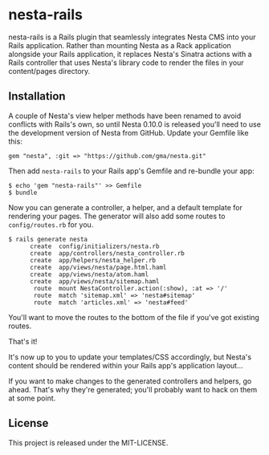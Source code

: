 nesta-rails
===========

nesta-rails is a Rails plugin that seamlessly integrates Nesta CMS into
your Rails application. Rather than mounting Nesta as a Rack application
alongside your Rails application, it replaces Nesta's Sinatra actions
with a Rails controller that uses Nesta's library code to render the
files in your content/pages directory.

Installation
------------

A couple of Nesta's view helper methods have been renamed to avoid
conflicts with Rails's own, so until Nesta 0.10.0 is released you'll
need to use the development version of Nesta from GitHub. Update your
Gemfile like this:

    gem "nesta", :git => "https://github.com/gma/nesta.git"

Then add `nesta-rails` to your Rails app's Gemfile and re-bundle your app:

    $ echo 'gem "nesta-rails"' >> Gemfile
    $ bundle

Now you can generate a controller, a helper, and a default template for
rendering your pages. The generator will also add some routes to
`config/routes.rb` for you.

    $ rails generate nesta
          create  config/initializers/nesta.rb
          create  app/controllers/nesta_controller.rb
          create  app/helpers/nesta_helper.rb
          create  app/views/nesta/page.html.haml
          create  app/views/nesta/atom.haml
          create  app/views/nesta/sitemap.haml
           route  mount NestaController.action(:show), :at => '/'
           route  match 'sitemap.xml' => 'nesta#sitemap'
           route  match 'articles.xml' => 'nesta#feed'

You'll want to move the routes to the bottom of the file if you've got
existing routes.

That's it!

It's now up to you to update your templates/CSS accordingly, but Nesta's
content should be rendered within your Rails app's application layout...

If you want to make changes to the generated controllers and helpers, go ahead.
That's why they're generated; you'll probably want to hack on them at some
point.

License
-------

This project is released under the MIT-LICENSE.
